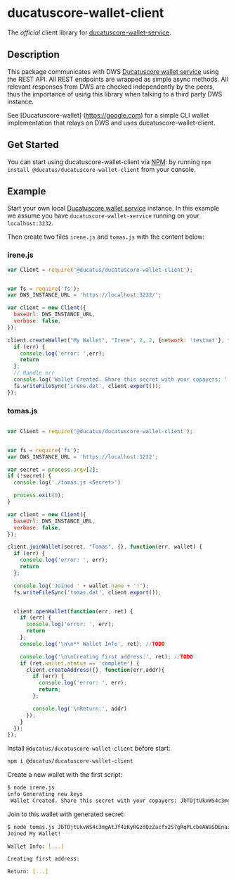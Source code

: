 # ducatuscore-wallet-client

The *official* client library for [ducatuscore-wallet-service](https://google.com).

## Description

This package communicates with DWS [Ducatuscore wallet service](https://google.com) using the REST API. All REST endpoints are wrapped as simple async methods. All relevant responses from DWS are checked independently by the peers, thus the importance of using this library when talking to a third party DWS instance.

See [Ducatuscore-wallet] (https://google.com) for a simple CLI wallet implementation that relays on DWS and uses ducatuscore-wallet-client.

## Get Started

You can start using ducatuscore-wallet-client via [NPM](https://www.npmjs.com/package/@ducatus/ducatuscore-wallet-client): by running `npm install @ducatus/ducatuscore-wallet-client` from your console.

## Example

Start your own local [Ducatuscore wallet service](https://google.com) instance. In this example we assume you have `ducatuscore-wallet-service` running on your `localhost:3232`.

Then create two files `irene.js` and `tomas.js` with the content below:

### **irene.js**

``` javascript
var Client = require('@ducatus/ducatuscore-wallet-client');


var fs = require('fs');
var DWS_INSTANCE_URL = 'https://localhost:3232/';

var client = new Client({
  baseUrl: DWS_INSTANCE_URL,
  verbose: false,
});

client.createWallet("My Wallet", "Irene", 2, 2, {network: 'testnet'}, function(err, secret) {
  if (err) {
    console.log('error: ',err); 
    return
  };
  // Handle err
  console.log('Wallet Created. Share this secret with your copayers: ' + secret);
  fs.writeFileSync('irene.dat', client.export());
});
```

### **tomas.js**

``` javascript

var Client = require('@ducatus/ducatuscore-wallet-client');


var fs = require('fs');
var DWS_INSTANCE_URL = 'https://localhost:3232';

var secret = process.argv[2];
if (!secret) {
  console.log('./tomas.js <Secret>')

  process.exit(0);
}

var client = new Client({
  baseUrl: DWS_INSTANCE_URL,
  verbose: false,
});

client.joinWallet(secret, "Tomas", {}, function(err, wallet) {
  if (err) {
    console.log('error: ', err);
    return
  };

  console.log('Joined ' + wallet.name + '!');
  fs.writeFileSync('tomas.dat', client.export());


  client.openWallet(function(err, ret) {
    if (err) {
      console.log('error: ', err);
      return
    };
    console.log('\n\n** Wallet Info', ret); //TODO

    console.log('\n\nCreating first address:', ret); //TODO
    if (ret.wallet.status == 'complete') {
      client.createAddress({}, function(err,addr){
        if (err) {
          console.log('error: ', err);
          return;
        };

        console.log('\nReturn:', addr)
      });
    }
  });
});
```

Install `@ducatus/ducatuscore-wallet-client` before start:

```sh
npm i @ducatus/ducatuscore-wallet-client
```

Create a new wallet with the first script:

```sh
$ node irene.js
info Generating new keys
 Wallet Created. Share this secret with your copayers: JbTDjtUkvWS4c3mgAtJf4zKyRGzdQzZacfx2S7gRqPLcbeAWaSDEnazFJF6mKbzBvY1ZRwZCbvT
```

Join to this wallet with generated secret:

```sh
$ node tomas.js JbTDjtUkvWS4c3mgAtJf4zKyRGzdQzZacfx2S7gRqPLcbeAWaSDEnazFJF6mKbzBvY1ZRwZCbvT
Joined My Wallet!

Wallet Info: [...]

Creating first address:

Return: [...]

```
